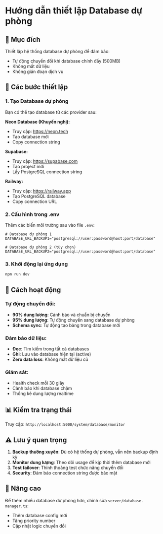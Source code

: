 # Hướng dẫn thiết lập Database dự phòng

## 🎯 Mục đích
Thiết lập hệ thống database dự phòng để đảm bảo:
- Tự động chuyển đổi khi database chính đầy (500MB)
- Không mất dữ liệu
- Không gián đoạn dịch vụ

## 📝 Các bước thiết lập

### 1. Tạo Database dự phòng
Bạn có thể tạo database từ các provider sau:

**Neon Database (Khuyến nghị):**
- Truy cập: https://neon.tech
- Tạo database mới
- Copy connection string

**Supabase:**
- Truy cập: https://supabase.com
- Tạo project mới
- Lấy PostgreSQL connection string

**Railway:**
- Truy cập: https://railway.app
- Tạo PostgreSQL database
- Copy connection URL

### 2. Cấu hình trong .env
Thêm các biến môi trường sau vào file `.env`:

```env
# Database dự phòng 1
DATABASE_URL_BACKUP1="postgresql://user:password@host:port/database"

# Database dự phòng 2 (tùy chọn)
DATABASE_URL_BACKUP2="postgresql://user:password@host:port/database"
```

### 3. Khởi động lại ứng dụng
```bash
npm run dev
```

## 🔄 Cách hoạt động

### Tự động chuyển đổi:
- **90% dung lượng**: Cảnh báo và chuẩn bị chuyển
- **95% dung lượng**: Tự động chuyển sang database dự phòng
- **Schema sync**: Tự động tạo bảng trong database mới

### Đảm bảo dữ liệu:
- **Đọc**: Tìm kiếm trong tất cả databases
- **Ghi**: Lưu vào database hiện tại (active)
- **Zero data loss**: Không mất dữ liệu cũ

### Giám sát:
- Health check mỗi 30 giây
- Cảnh báo khi database chậm
- Thống kê dung lượng realtime

## 📊 Kiểm tra trạng thái
Truy cập: `http://localhost:5000/system/database/monitor`

## ⚠️ Lưu ý quan trọng
1. **Backup thường xuyên**: Dù có hệ thống dự phòng, vẫn nên backup định kỳ
2. **Monitor dung lượng**: Theo dõi usage để kịp thời thêm database mới
3. **Test failover**: Thỉnh thoảng test chức năng chuyển đổi
4. **Security**: Đảm bảo connection string được bảo mật

## 🚀 Nâng cao
Để thêm nhiều database dự phòng hơn, chỉnh sửa `server/database-manager.ts`:
- Thêm database config mới
- Tăng priority number
- Cập nhật logic chuyển đổi